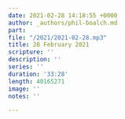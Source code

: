 ```yaml
---
date: 2021-02-28 14:18:55 +0000
author: _authors/phil-boalch.md
part: 
file: "/2021/2021-02-28.mp3"
title: 28 February 2021
scripture: ''
description: ''
series: ''
duration: '33:28'
length: 40165271
image: ''
notes: ''

---
```


